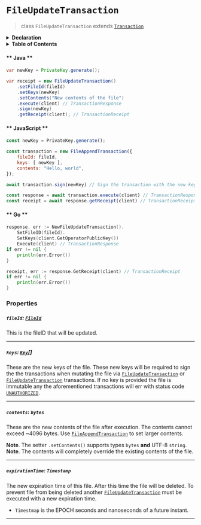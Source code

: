 # `FileUpdateTransaction`

> class `FileUpdateTransaction` extends [`Transaction`](reference/core/Transaction.md)

<details>
<summary><b>Declaration</b></summary>

```typescript
class FileUpdateTransaction extends Transaction {
    /* property */ fileId?: FileId;

    /* property */ keys?: Key[];

    /* property */ contents?: bytes;

    /* property */ expirationTime?: Timestamp;
}
```

</details>

<details>
<summary><b>Table of Contents</b></summary>

## Support

| Item | Java | JavaScript | Go
| - | - | - | - |
| [`fileId`](#fileid-fileid) | ✅ | ✅ | ✅
| [`keys`](#keys-key) | ✅ | ✅ | ✅
| [`contents`](#contents-bytes) | ✅ | ✅ | ✅
| [`expirationTime`](#expirationtime-timestamp) | ✅ | ✅ | ✅

</details>

<!-- tabs:start -->

#### ** Java **

```java
var newKey = PrivateKey.generate();

var receipt = new FileUpdateTransaction()
    .setFileId(fileId)
    .setKeys(newKey)
    .setContents("New contents of the file")
    .execute(client) // TransactionResponse
    .sign(newKey)
    .getReceipt(client); // TransactionReceipt
```

#### ** JavaScript **

```javascript
const newKey = PrivateKey.generate();

const transaction = new FileAppendTransaction({ 
    fileId: fileId,
    keys: [ newKey ],
    contents: "Hello, world",
});

await transaction.sign(newKey) // Sign the transaction with the new key;

const response = await transaction.execute(client) // TransactionResponse;
const receipt = await response.getReceipt(client) // TransactionReceipt;
```

#### ** Go **

```go
response, err := NewFileUpdateTransaction().
    SetFileID(fileId).
    SetKeys(client.GetOperatorPublicKey())
    Execute(client) // TransactionResponse
if err != nil {
    println(err.Error())
}

receipt, err := response.GetReceipt(client) // TransactionReceipt
if err != nil {
    println(err.Error())
}
```

<!-- tabs:end -->

### Properties

##### `fileId`: [`FileId`](reference/file/FileId.md)

This is the fileID that will be updated.

---

##### `keys`: [`Key`](reference/cryptography/Key.md)[]

These are the new keys of the file. These new keys will be required to sign the
the transactions when mutating the file via [`FileUpdateTransaction`](reference/file/FileUpdateTransaction.md) 
or [`FileUpdateTransaction`](reference/file/FileUpdateTransaction.md) transactions. 
If no key is provided the file is immutable any the aforementioned transactions will 
err with status code [`UNAUTHORIZED`](reference/Status.md#UNAUTHORIZED).

---

##### `contents`: `bytes`

These are the new contents of the file after execution. The contents cannot
exceed ~4096 bytes. Use [`FileAppendTransaction`](refernce/file/FileAppendTransaction.md)
to set larger contents.

**Note**. The setter `.setContents()` supports types `bytes` **and** UTF-8 `string`.
**Note**. The contents will completely override the existing contents of the file.

---

##### `expirationTime`: `Timestamp`

The new expiration time of this file. After this time the file will be deleted. To 
prevent file from being deleted another [`FileUpdateTransaction`](reference/file/FileUpdateTransaction.md) must be executed with a new expiration time.

- `Timestmap` is the EPOCH seconds and nanoseconds of a future instant.

---
